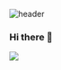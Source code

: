 ![header](https://capsule-render.vercel.app/api?type=wave&color=auto&height=300&section=header&text=jinseok%20land&fontSize=90)
### Hi there 👋
<img src="https://img.shields.io.badge/박진석-BE312E?style=flat-square&logo=El Jueves&logoColor=white"/>
<!--
**jinseok20/jinseok20** is a ✨ _special_ ✨ repository because its `README.md` (this file) appears on your GitHub profile.

Here are some ideas to get you started:

- 🔭 I’m currently working on ...
- 🌱 I’m currently learning ...
- 👯 I’m looking to collaborate on ...
- 🤔 I’m looking for help with ...
- 💬 Ask me about ...
- 📫 How to reach me: ...
- 😄 Pronouns: ...
- ⚡ Fun fact: ...
--> 
[![Solved.ac Profile](http://mazassumnida.wtf/api/generate_badge?boj=jinseok20)](https://solved.ac/jinseok20)<br/>
[![Top Langs](https://github-readme-stats.vercel.app/api/top-langs/?username=jinseok20&langs_count=8)](https://github.com/jinseok20/github-readme-stats)
![Anurag's GitHub stats](https://github-readme-stats.vercel.app/api?username=jinseok20&show_icons=true&theme=radical)

